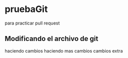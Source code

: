 # pruebaGit
para practicar pull request
## Modificando el archivo de git
haciendo cambios
haciendo mas cambios
cambios extra
